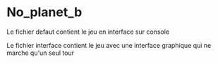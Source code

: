 # No_planet_b

Le fichier defaut contient le jeu en interface sur console

Le fichier interface contient le jeu avec une interface graphique qui ne marche qu'un seul tour
